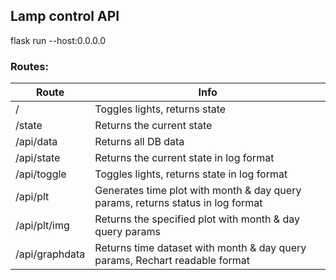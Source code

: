 ## Lamp control API

flask run --host:0.0.0.0

### Routes:

| Route | Info |
--- | ---
/ | Toggles lights, returns state
/state | Returns the current state
/api/data | Returns all DB data
/api/state | Returns the current state in log format
/api/toggle | Toggles lights, returns state in log format
/api/plt | Generates time plot with month & day query params, returns status in log format
/api/plt/img | Returns the specified plot with month & day query params
/api/graphdata | Returns time dataset with month & day query params, Rechart readable format